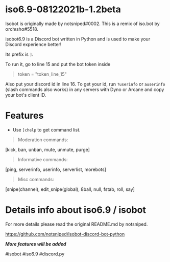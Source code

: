 # iso6.9-08122021b-1.2beta
Isobot is originally made by notsniped#0002. This is a remix of iso.bot by αrchιshα#5518.

isobot6.9 is a Discord bot written in Python and is used to make your Discord experience better! 

Its prefix is `]`. 

To run it, go to line 15 and put the bot token inside 

> token = "token_line_15"

Also put your discord id in line 16. To get your id, run `?userinfo` or `auserinfo` (slash commands also works) in any servers with Dyno or Arcane and copy your bot's client ID.

# Features
- Use `]chelp` to get command list.

> Moderation commands:

[kick, ban, unban, mute, unmute, purge]

> Informative commands:

[ping, serverinfo, userinfo, serverlist, morebots]

> Misc commands:

[snipe(channel), edit_snipe(global), 8ball, null, fstab, roll, say]

# Details info about iso6.9 / isobot
For more details please read the original README.md by notsniped.

https://github.com/notsniped/isobot-discord-bot-python

***More features will be added***

#isobot #iso6.9 #discord.py
